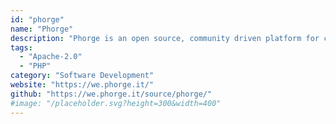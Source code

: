 ```yaml
---
id: "phorge"
name: "Phorge"
description: "Phorge is an open source, community driven platform for collaborating, managing, organizing and reviewing software development projects."
tags:
  - "Apache-2.0"
  - "PHP"
category: "Software Development"
website: "https://we.phorge.it/"
github: "https://we.phorge.it/source/phorge/"
#image: "/placeholder.svg?height=300&width=400"
---
```


